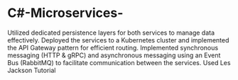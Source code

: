 # C#-Microservices-
Utilized dedicated persistence layers for both services to manage data
effectively.
Deployed the services to a Kubernetes cluster and implemented the API
Gateway pattern for efficient routing.
Implemented synchronous messaging (HTTP & gRPC) and asynchronous
messaging using an Event Bus (RabbitMQ) to facilitate communication
between the services.
Used Les Jackson Tutorial 
